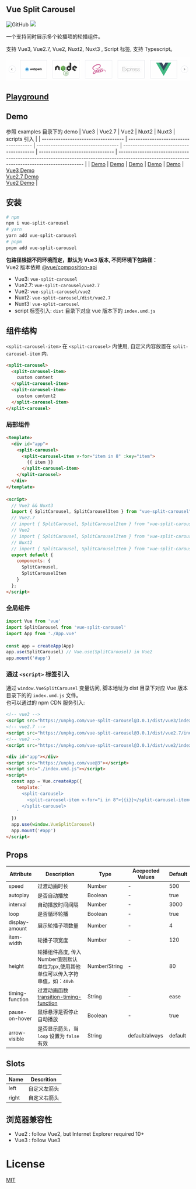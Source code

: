 
## Vue Split Carousel

![GitHub](https://img.shields.io/github/license/aaron00101010/vue-split-carousel.svg)
![](https://img.shields.io/npm/v/vue-split-carousel.svg)

一个支持同时展示多个轮播项的轮播组件。

支持 Vue3, Vue2.7, Vue2, Nuxt2, Nuxt3 , Script 标签, 支持 Typescript。

![show](https://raw.githubusercontent.com/Aaron00101010/vue-split-carousel/30dec58c513814a306ddd0fba08096ad291e4a7d/examples/GIF.gif)

## [Playground](https://codesandbox.io/s/elegant-bardeen-n6lg2?file=/src/App.vue) 

## Demo
 参照 examples 目录下的 demo
 | Vue3                                | Vue2.7                                | Vue2                                | Nuxt2                                    | Nuxt3                            | scripts 引入                                                                                                                                  |
 | ----------------------------------- | ------------------------------------- | ----------------------------------- | ---------------------------------------- | -------------------------------- | --------------------------------------------------------------------------------------------------------------------------------------------- |
 | [Demo](./examples/vue3/src/App.vue) | [Demo](./examples/vue2.7/src/App.vue) | [Demo](./examples/vue2/src/App.vue) | [Demo](./examples/nuxt2/pages/index.vue) | [Demo](./examples/nuxt3/app.vue) | [Vue3 Demo](./examples/scripts/vue3.html) <br/> [Vue2.7 Demo](./examples/scripts/vue2.7.html) <br/> [Vue2 Demo](./examples/scripts/vue2.html) |
## 安装

```bash
# npm
npm i vue-split-carousel
# yarn 
yarn add vue-split-carousel
# pnpm 
pnpm add vue-split-carousel
```
**包路径根据不同环境而定，默认为 Vue3 版本, 不同环境下包路径：**  
Vue2 版本依赖 [@vue/composition-api](https://github.com/vuejs/composition-api)
 - Vue3: `vue-split-carousel`
 - Vue2.7: `vue-split-carousel/vue2.7`
 - Vue2: `vue-split-carousel/vue2` 
 - Nuxt2: `vue-split-carousel/dist/vue2.7`
 - Nuxt3: `vue-split-carousel`
 - script 标签引入: `dist` 目录下对应 vue 版本下的 `index.umd.js`

## 组件结构

 `<split-carousel-item>` 在 `<split-carousel>` 内使用, 自定义内容放置在 `split-carousel-item` 内.

```html
<split-carousel>
  <split-carousel-item>
    custom content
  </split-carousel-item>
  <split-carousel-item>
    custom content2
  </split-carousel-item>
</split-carousel>
```

### 局部组件

```html
<template>
  <div id="app">
    <split-carousel>
      <split-carousel-item v-for="item in 8" :key="item">
        {{ item }}
      </split-carousel-item>
    </split-carousel>
  </div>
</template>

<script>
  // Vue3 && Nuxt3
  import { SplitCarousel, SplitCarouselItem } from "vue-split-carousel"; 
  // Vue2.7
  // import { SplitCarousel, SplitCarouselItem } from "vue-split-carousel/vue2.7"; 
  // Vue2
  // import { SplitCarousel, SplitCarouselItem } from "vue-split-carousel/vue2"; 
  // Nuxt2
  // import { SplitCarousel, SplitCarouselItem } from "vue-split-carousel/dist/vue2.7"; 
  export default {
    components: {
      SplitCarousel,
      SplitCarouselItem
    }
  };
</script>
```
### 全局组件

```js
import Vue from 'vue'
import SplitCarousel from 'vue-split-carousel'
import App from './App.vue'

const app = createApp(App)
app.use(SplitCarousel) // Vue.use(SplitCarousel) in Vue2
app.mount('#app')
```
### 通过 `<script>` 标签引入 

通过 `window.VueSplitCarousel` 变量访问, 脚本地址为 dist 目录下对应 Vue 版本目录下的的 `index.umd.js` 文件。  
也可以通过的 npm CDN 服务引入: 

```html
<!-- vue3 -->
<script src="https://unpkg.com/vue-split-carousel@3.0.1/dist/vue3/index.umd.js"></script>
<!-- vue2.7 -->
<script src="https://unpkg.com/vue-split-carousel@3.0.1/dist/vue2.7/index.umd.js"></script>
<!-- vue2 -->
<script src="https://unpkg.com/vue-split-carousel@3.0.1/dist/vue2/index.umd.js"></script>
```

```html
<div id="app"></div>
<script src="https://unpkg.com/vue@3"></script>
<script src="./index.umd.js"></script>
<script>
  const app = Vue.createApp({
    template:`
      <split-carousel>
        <split-carousel-item v-for="i in 8">{{i}}</split-carousel-item>
      </split-carousel>
    `
  })
  app.use(window.VueSplitCarousel)
  app.mount('#app')
</script>
```

## Props

| Attribute       | Description                                                                       | Type          | Accpected Values | Default |
| --------------- | --------------------------------------------------------------------------------- | ------------- | ---------------- | ------- |
| speed           | 过渡动画时长                                                                      | Number        | -                | 500     |
| autoplay        | 是否自动播放                                                                      | Boolean       | -                | true    |
| interval        | 自动播放时间间隔                                                                  | Number        | -                | 3000    |
| loop            | 是否循环轮播                                                                      | Boolean       | -                | true    |
| display-amount  | 展示轮播子项数量                                                                  | Number        | -                | 4       |
| item-width      | 轮播子项宽度                                                                      | Number        | -                | 120     |
| height          | 轮播组件高度, 传入Number值则默认单位为px,使用其他单位可以传入字符串值，如：`40vh` | Number/String | -                | 80      |
| timing-function | 过渡动画函数 [transition-timing-function][1]                                      | String        | -                | ease    |
| pause-on-hover  | 鼠标悬浮是否停止自动播放                                                          | Boolean       | -                | true    |
| arrow-visible   | 是否显示箭头，当 `loop` 设置为 `false` 有效                                       | String        | default/always   | default |

## Slots

| Name  | Descrition   |
| ----- | ------------ |
| left  | 自定义左箭头 |
| right | 自定义右箭头 |

## 浏览器兼容性

- Vue2 : follow Vue2, but Internet Explorer required 10+
- Vue3 : follow Vue3
# License

[MIT](./LICENSE)

[1]: https://developer.mozilla.org/en-US/docs/Web/CSS/transition-timing-function
